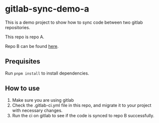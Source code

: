 # gitlab-sync-demo-a

This is a demo project to show how to sync code between two gitlab repositories.

This repo is repo A.

Repo B can be found [here](https://github.com/rqzheng2015/gitlab-sync-demo-b).


## Prequisites

Run `pnpm install` to install dependencies.

## How to use

1. Make sure you are using gitlab
2. Check the .gitlab-ci.yml file in this repo, and migrate it to your project with necessary changes.
3. Run the ci on gitlab to see if the code is synced to repo B successfully.